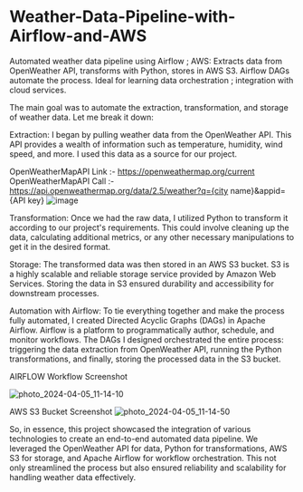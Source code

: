 # Weather-Data-Pipeline-with-Airflow-and-AWS
Automated weather data pipeline using Airflow ; AWS: Extracts data from OpenWeather API, transforms with Python, stores in AWS S3. Airflow DAGs automate the process. Ideal for learning data orchestration ; integration with cloud services.

The main goal was to automate the extraction, transformation, and storage of weather data. Let me break it down:

Extraction: I began by pulling weather data from the OpenWeather API. This API provides a wealth of information such as temperature, humidity, wind speed, and more. I used this data as a source for our project.

OpenWeatherMapAPI Link :- https://openweathermap.org/current
OpenWeatherMapAPI Call :- https://api.openweathermap.org/data/2.5/weather?q={city name}&appid={API key}
![image](https://github.com/Atharv1604/Weather-Data-Pipeline-with-Airflow-and-AWS/assets/78715129/b96ec617-dc19-4a13-9e58-4c5cae075df4)

Transformation: Once we had the raw data, I utilized Python to transform it according to our project's requirements. This could involve cleaning up the data, calculating additional metrics, or any other necessary manipulations to get it in the desired format.

Storage: The transformed data was then stored in an AWS S3 bucket. S3 is a highly scalable and reliable storage service provided by Amazon Web Services. Storing the data in S3 ensured durability and accessibility for downstream processes.

Automation with Airflow: To tie everything together and make the process fully automated, I created Directed Acyclic Graphs (DAGs) in Apache Airflow. Airflow is a platform to programmatically author, schedule, and monitor workflows. The DAGs I designed orchestrated the entire process: triggering the data extraction from OpenWeather API, running the Python transformations, and finally, storing the processed data in the S3 bucket.

AIRFLOW Workflow Screenshot

![photo_2024-04-05_11-14-10](https://github.com/Atharv1604/Weather-Data-Pipeline-with-Airflow-and-AWS/assets/78715129/f4c6bae4-bb72-4420-8f32-a4c7ce8c3c68)

AWS S3 Bucket Screenshot
![photo_2024-04-05_11-14-50](https://github.com/Atharv1604/Weather-Data-Pipeline-with-Airflow-and-AWS/assets/78715129/0bfca65e-6d6c-4e59-8c2d-3ad081b4e93e)

So, in essence, this project showcased the integration of various technologies to create an end-to-end automated data pipeline. We leveraged the OpenWeather API for data, Python for transformations, AWS S3 for storage, and Apache Airflow for workflow orchestration. This not only streamlined the process but also ensured reliability and scalability for handling weather data effectively.
